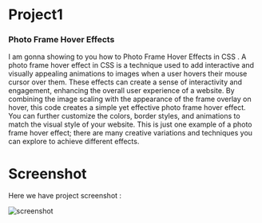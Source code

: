 # Project1

### Photo Frame Hover Effects
I am gonna showing to you how to Photo Frame Hover Effects in CSS .
A photo frame hover effect in CSS is a technique used to add interactive and visually appealing animations to images when a user hovers their mouse cursor over them. These effects can create a sense of interactivity and engagement, enhancing the overall user experience of a website. By combining the image scaling with the appearance of the frame overlay on hover, this code creates a simple yet effective photo frame hover effect. You can further customize the colors, border styles, and animations to match the visual style of your website. This is just one example of a photo frame hover effect; there are many creative variations and techniques you can explore to achieve different effects.

# Screenshot
Here we have project screenshot :

![screenshot](screenshot.jpg)
